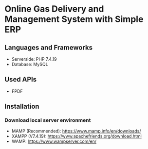 # Online Gas Delivery and Management System with Simple ERP
## Languages and Frameworks
- Serverside: PHP 7.4.19
- Database: MySQL


## Used APIs
- FPDF

## Installation
### Download local server environment
- MAMP (Recommended): https://www.mamp.info/en/downloads/
- XAMPP (V7.4.19): https://www.apachefriends.org/download.html
- WAMP: https://www.wampserver.com/en/
